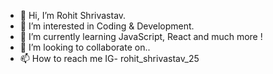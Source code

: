 - 👋 Hi, I’m Rohit Shrivastav.
- 👀 I’m interested in Coding & Development.
- 🌱 I’m currently learning JavaScript, React and much more ! 
- 💞️ I’m looking to collaborate on..
- 📫 How to reach me IG- rohit_shrivastav_25

<!---
STRANJaR/STRANJaR is a ✨ special ✨ repository because its `README.md` (this file) appears on your GitHub profile.
You can click the Preview link to take a look at your changes.
--->
